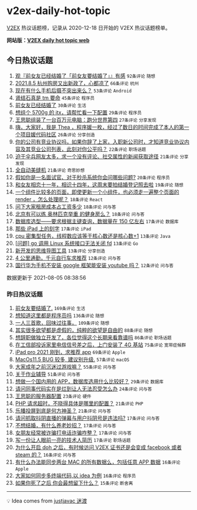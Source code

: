 # v2ex-daily-hot-topic

[V2EX](https://www.v2ex.com/) 热议话题榜，记录从 2020-12-18 日开始的 V2EX 热议话题榜单。

**网站版：[V2EX daily hot topic web](https://boojack.github.io/v2ex-daily-hot-topic-web/)**

## 今日热议话题

<!-- TODAY BEGIN -->

1. [观『前女友已经结婚了「前女友要结婚了」』有感](https://www.v2ex.com/t/793792) `92条评论` `随想`
1. [2021.8.5 杭州购房又出新政了，心都凉了](https://www.v2ex.com/t/793762) `66条评论` `杭州`
1. [现在有什么手机后摄不突出来么？](https://www.v2ex.com/t/793752) `53条评论` `Android`
1. [肾结石真是 tm 要命](https://www.v2ex.com/t/793828) `45条评论` `程序员`
1. [前女友已经结婚了](https://www.v2ex.com/t/793759) `30条评论` `生活`
1. [想组个 5700g 的 itx，请帮忙看一下配置](https://www.v2ex.com/t/793798) `29条评论` `程序员`
1. [王思聪组装了一台百万元电脑：跑分世界第四](https://www.v2ex.com/t/793802) `27条评论` `分享发现`
1. [嗨，大家好，我是 Thea ，程序媛一枚，经过了数日的时间完成了本人的第一个项目媛代码社区](https://www.v2ex.com/t/793825) `26条评论` `分享创造`
1. [你的公司有竞业协议吗，如果你辞了上家，入职新公司时，才知道竞业协议内容及其竞业公司列表，此刻对你公平吗？](https://www.v2ex.com/t/793845) `22条评论` `职场话题`
1. [迫于伞兵网友太多，求一个没有评论、社交属性的新闻获取途径](https://www.v2ex.com/t/793834) `21条评论` `分享发现`
1. [全自动美缝机](https://www.v2ex.com/t/793793) `21条评论` `奇思妙想`
1. [假如你是一名面试官、对于秒杀系统你会问哪些问题?](https://www.v2ex.com/t/793755) `20条评论` `程序员`
1. [和女友相恋十一年，相识十四年，这周末要拍结婚登记照去啦](https://www.v2ex.com/t/793851) `19条评论` `随想`
1. [一个组件比较多的页面，即使更新一个小组件，也必须走一遍整个页面的 render ，怎么处理呢？](https://www.v2ex.com/t/793778) `18条评论` `React`
1. [问下大家租房成本占工资多少](https://www.v2ex.com/t/793790) `18条评论` `问与答`
1. [北京有可以练 奥林匹克举重 的健身房么？](https://www.v2ex.com/t/793747) `18条评论` `问与答`
1. [数据库选型——要求根据主键查询，数据量在 150 亿左右](https://www.v2ex.com/t/793807) `17条评论` `数据库`
1. [那些 iPad 上的刻字](https://www.v2ex.com/t/793799) `17条评论` `iPad`
1. [cpu 密集型任务，线程数应该等于核心数还是核心数+1](https://www.v2ex.com/t/793833) `13条评论` `Java`
1. [[问题] go 调用 Linux 系统接口无法关闭 fd](https://www.v2ex.com/t/793809) `13条评论` `Go`
1. [新开发的思维导图工具](https://www.v2ex.com/t/793781) `13条评论` `分享创造`
1. [4 公里通勤，千元自行车求推荐](https://www.v2ex.com/t/793837) `12条评论` `问与答`
1. [国行华为手机不安装 google 框架能安装 youtube 吗？](https://www.v2ex.com/t/793829) `12条评论` `问与答`

数据更新于 2021-08-05 08:38:56

<!-- TODAY END -->

### 昨日热议话题

<!-- YESTERDAY BEGIN -->

1. [前女友要结婚了.](https://www.v2ex.com/t/793557) `169条评论` `生活`
1. [想知道这里都是程序员吗](https://www.v2ex.com/t/793500) `136条评论` `随想`
1. [一人三首歌，回味过往事，](https://www.v2ex.com/t/793543) `109条评论` `随想`
1. [其实很多欲望都是虚假的，纯粹的欲望是自由的](https://www.v2ex.com/t/793497) `88条评论` `随想`
1. [想辞职做独立开发了，各位觉得这个长期来看靠谱吗](https://www.v2ex.com/t/793509) `86条评论` `职场话题`
1. [在工信部投诉家里电信信号差之后，上门安装了 4G 基站](https://www.v2ex.com/t/793653) `75条评论` `宽带症候群`
1. [iPad pro 2021 刚到，求推荐 app](https://www.v2ex.com/t/793510) `69条评论` `Apple`
1. [MacOs11.5 BUG 较多, 建议别升级.](https://www.v2ex.com/t/793521) `57条评论` `macOS`
1. [大家成年之前沉迷过游戏嘛？](https://www.v2ex.com/t/793528) `55条评论` `问与答`
1. [关于作业辅导](https://www.v2ex.com/t/793515) `51条评论` `问与答`
1. [想做一个国内用的 APP，数据库选用什么比较好？](https://www.v2ex.com/t/793662) `29条评论` `数据库`
1. [请问同事代码实在是烂到让人无法忍受怎么办](https://www.v2ex.com/t/793601) `24条评论` `问与答`
1. [王思聪的服务器配置](https://www.v2ex.com/t/793712) `23条评论` `硬件`
1. [PHP 请求超时，不晓得具体是哪里的配置？](https://www.v2ex.com/t/793657) `21条评论` `PHP`
1. [乐播投屏到底是何方神圣？](https://www.v2ex.com/t/793532) `21条评论` `问与答`
1. [请问抓取抖阴直播的弹幕与用户抖阴号是违法吗?](https://www.v2ex.com/t/793620) `17条评论` `问与答`
1. [不想结婚，有什么养老妙招？](https://www.v2ex.com/t/793631) `17条评论` `问与答`
1. [女朋友经常被诈骗打电话诈骗咋整？](https://www.v2ex.com/t/793503) `17条评论` `问与答`
1. [写一份让人眼前一亮的技术人简历](https://www.v2ex.com/t/793498) `17条评论` `职场话题`
1. [为什么开启 doh 之后，有时候访问 V2EX 证书还是会变成 facebook 或者 steam 的？](https://www.v2ex.com/t/793695) `16条评论` `问与答`
1. [有什么办法能同步两台 MAC 的所有数据么，包括任意 APP 数据](https://www.v2ex.com/t/793691) `16条评论` `Apple`
1. [大家如何同步多终端代码,以 idea 为例](https://www.v2ex.com/t/793615) `16条评论` `程序员`
1. [如果你死了之后 你会最想留下什么？](https://www.v2ex.com/t/793731) `15条评论` `断舍离`

<!-- YESTERDAY END -->

---

💡 Idea comes from [justjavac 迷渡](https://github.com/justjavac/)
